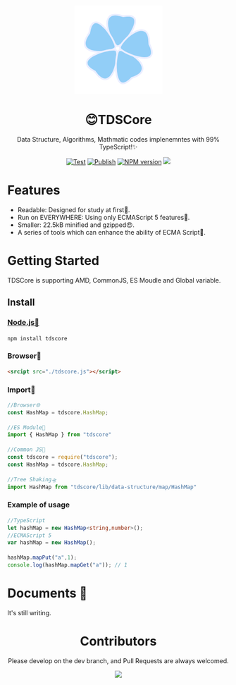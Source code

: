 <div align="center">

![](./icon.png)

# 😊TDSCore

Data Structure, Algorithms, Mathmatic codes implenemntes with 99% TypeScript!✨ 


[![Test](https://github.com/zsh2401/tdscore/actions/workflows/test.yml/badge.svg)](https://github.com/zsh2401/tdscore/actions/workflows/test.yml)
[![Publish](https://github.com/zsh2401/tdscore/actions/workflows/publish.yml/badge.svg)](https://github.com/zsh2401/tdscore/actions/workflows/publish.yml)
[![NPM version](https://img.shields.io/npm/v/tdscore.svg)](https://www.npmjs.com/package/tdscore)
![](https://badgen.net/npm/dy/tdscore)

</div>

   


# Features
* Readable: Designed for study at first🌌.
* Run on EVERYWHERE: Using only ECMAScript 5 features🚄.
* Smaller: 22.5kB minified and gzipped😍.
* A series of tools which can enhance the ability of ECMA Script🚀.

# Getting Started
TDSCore is supporting AMD, CommonJS, ES Moudle and Global variable.

## Install
### [Node.js💖](http://nodejs.org/)
`npm install tdscore`

### Browser👏
```html
<srcipt src="./tdscore.js"></script>
```

### Import🎉
```typescript
//Browser🌐
const HashMap = tdscore.HashMap;

//ES Module🍪
import { HashMap } from "tdscore"

//Common JS🛵
const tdscore = require("tdscore");
const HashMap = tdscore.HashMap;

//Tree Shaking🛸
import HashMap from "tdscore/lib/data-structure/map/HashMap"

```
### Example of usage
```typescript
//TypeScript
let hashMap = new HashMap<string,number>();
//ECMAScript 5
var hashMap = new HashMap();

hashMap.mapPut("a",1);
console.log(hashMap.mapGet("a")); // 1
```

# Documents 🍕
It's still writing.

<div align="center">

# Contributors
Please develop on the dev branch, and Pull Requests are always welcomed.

<!-- <a href="https://github.com/zsh2401/tdscore/graphs/contributors"> -->
  <img src="https://contrib.rocks/image?repo=zsh2401/tdscore" />
<!-- </a> -->

</div>
